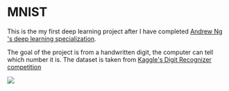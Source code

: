 # MNIST

This is the my first deep learning project after I have completed [Andrew Ng 's deep learning specialization](https://www.coursera.org/specializations/deep-learning).

The goal of the project is from a handwritten digit, the computer can tell which number it is. The dataset is taken from [Kaggle's Digit Recognizer competition](https://www.kaggle.com/c/digit-recognizer)

<img src="M.png" ></img>
